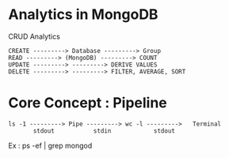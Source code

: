 <h1>Analytics in MongoDB</h1>

CRUD Analytics

```
CREATE ---------> Database ---------> Group
READ ---------> (MongoDB) ---------> COUNT
UPDATE ---------> ---------> DERIVE VALUES
DELETE ---------> ---------> FILTER, AVERAGE, SORT
```

<h1>Core Concept : Pipeline</h1>

```
ls -1 ---------> Pipe ---------> wc -l --------->   Terminal
       stdout           stdin            stdout
```

Ex : ps -ef | grep mongod
